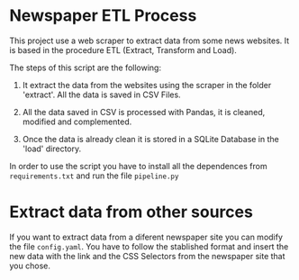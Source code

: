 # Newspaper ETL Process

This project use a web scraper to extract data from some news websites. It is based in the procedure ETL (Extract, Transform and Load).

  

The steps of this script are the following:

1. It extract the data from the websites using the scraper in the folder 'extract'. All the data is saved in CSV Files.

2. All the data saved in CSV is processed with Pandas, it is cleaned, modified and complemented.

3. Once the data is already clean it is stored in a SQLite Database in the 'load' directory.

  

In order to use the script you have to install all the dependences from `requirements.txt` and run the file `pipeline.py`

# Extract data from other sources

If you want to extract data from a diferent newspaper site you can modify the file `config.yaml`. You have to follow the stablished format and insert the new data with the link and the CSS Selectors from the newspaper site that you chose.
